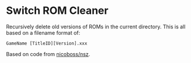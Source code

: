 # Switch ROM Cleaner
Recursively delete old versions of ROMs in the current directory. This is all based on a filename format of:

```
GameName [TitleID][Version].xxx
```

Based on code from [nicoboss/nsz](https://github.com/nicoboss/nsz).
